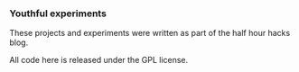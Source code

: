 
### Youthful experiments

These projects and experiments were written as part of the half hour hacks blog.

All code here is released under the GPL license.
